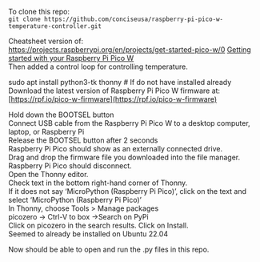 To clone this repo:<br>
`git clone https://github.com/conciseusa/raspberry-pi-pico-w-temperature-controller.git`<br>

Cheatsheet version of:<br>
https://projects.raspberrypi.org/en/projects/get-started-pico-w/0
[Getting started with your Raspberry Pi Pico W](https://projects.raspberrypi.org/en/projects/get-started-pico-w/0)<br>
Then added a control loop for controlling temperature.<br>

sudo apt install python3-tk thonny # If do not have installed already<br>
Download the latest version of Raspberry Pi Pico W firmware at:<br>
[https://rpf.io/pico-w-firmware](https://rpf.io/pico-w-firmware)<br>

Hold down the BOOTSEL button<br>
Connect USB cable from the Raspberry Pi Pico W to a desktop computer, laptop, or Raspberry Pi<br>
Release the BOOTSEL button after 2 seconds<br>
Raspberry Pi Pico should show as an externally connected drive.<br>
Drag and drop the firmware file you downloaded into the file manager.<br>
Raspberry Pi Pico should disconnect.<br>
Open the Thonny editor.<br>
Check text in the bottom right-hand corner of Thonny.<br>
If it does not say ‘MicroPython (Raspberry Pi Pico)’, click on the text and select ‘MicroPython (Raspberry Pi Pico)’<br>
In Thonny, choose Tools > Manage packages<br>
picozero -> Ctrl-V to box ->Search on PyPi<br>
Click on picozero in the search results. Click on Install.<br>
Seemed to already be installed on Ubuntu 22.04<br>

Now should be able to open and run the .py files in this repo.
